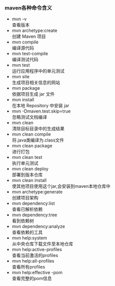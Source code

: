 ### maven各种命令含义
- mvn -v   
    查看版本 
- mvn archetype:create   
    创建 Maven 项目 
- mvn compile   
    编译源代码 
- mvn test-compile   
    编译测试代码 
- mvn test   
    运行应用程序中的单元测试 
- mvn site   
    生成项目相关信息的网站 
- mvn package   
    依据项目生成 jar 文件 
- mvn install   
    在本地 Repository 中安装 jar 
- mvn -Dmaven.test.skip=true   
    忽略测试文档编译 
- mvn clean   
    清除目标目录中的生成结果 
- mvn clean compile   
    将.java类编译为.class文件 
- mvn clean package   
    进行打包 
- mvn clean test   
    执行单元测试 
- mvn clean deploy   
    部署到版本仓库 
- mvn clean install   
    使其他项目使用这个jar,会安装到maven本地仓库中 
- mvn archetype:generate   
    创建项目架构 
- mvn dependency:list   
    查看已解析依赖 
- mvn dependency:tree   
    看到依赖树 
- mvn dependency:analyze   
    查看依赖的工具 
- mvn help:system   
    从中央仓库下载文件至本地仓库 
- mvn help:active-profiles   
    查看当前激活的profiles 
- mvn help:all-profiles   
    查看所有profiles 
- mvn help:effective -pom   
    查看完整的pom信息
